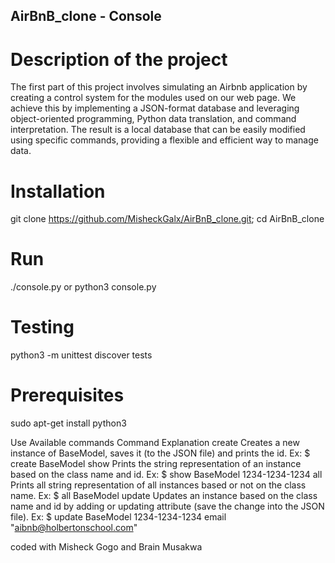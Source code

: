## AirBnB_clone - Console


# Description of the project

The first part of this project involves simulating an Airbnb application by creating a control system for the modules used on our web page. We achieve this by implementing a JSON-format database and leveraging object-oriented programming, Python data translation, and command interpretation. The result is a local database that can be easily modified using specific commands, providing a flexible and efficient way to manage data.

# Installation
git clone https://github.com/MisheckGalx/AirBnB_clone.git; cd AirBnB_clone

# Run
./console.py or python3 console.py

# Testing
python3 -m unittest discover tests

# Prerequisites
sudo apt-get install python3

Use
Available commands
Command	Explanation
create	Creates a new instance of BaseModel, saves it (to the JSON file) and prints the id. Ex: $ create BaseModel
show	Prints the string representation of an instance based on the class name and id. Ex: $ show BaseModel 1234-1234-1234
all	Prints all string representation of all instances based or not on the class name. Ex: $ all BaseModel
update	Updates an instance based on the class name and id by adding or updating attribute (save the change into the JSON file). Ex: $ update BaseModel 1234-1234-1234 email "aibnb@holbertonschool.com"

coded with Misheck Gogo <MisheckGalx> and Brain Musakwa <digreatbrian>
